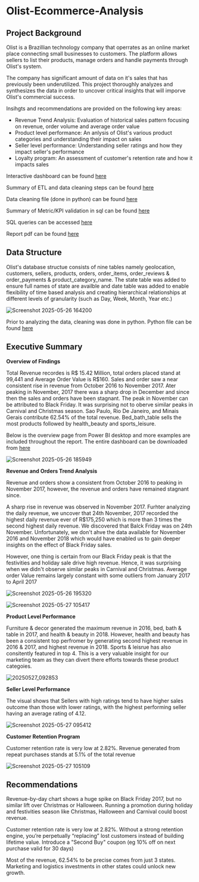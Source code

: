 # Olist-Ecommerce-Analysis

## Project Background
Olist is a Brazillian technology company that operrates as an online market place connecting small businesses to customers. The platform allows sellers to list their products, manage orders and handle payments through Olist's system.

The company has significant amount of data on it's sales that has previously been underutilized. This project thoroughly analyzes and synthesizes the data in order to uncover critical insights that will imporve Olist's commercial success.

Insihgts and recommendations are provided on the following key areas:

- Revenue Trend Analysis: Evaluation of historical sales pattern focusing on revenue, order volume and average order value
- Product level performance: An anlysis of Olist's various product categories and understanding their impact on sales
- Seller level performance: Understanding seller ratings and how they impact seller's performance
- Loyalty program: An assessment of customer's retention rate and how it impacts sales

Interactive dashboard can be found [here](Olist_report.pbix)

Summary of ETL and data cleaning steps can be found [here](ETL_and_data_cleaning_steps.pdf)

Data cleaning file (done in python) can be found [here](Data_Cleaning_Pandas.ipynb)

Summary of Metric/KPI validation in sql can be found [here](Data_metric_validation.pdf)

SQL queries can be accessed [here](Sql_validation.sql)

Report pdf can be found [here](Olist_report.pdf)


## Data Structure

Olist's database structue consists of nine tables namely geolocation, customers, sellers, products, orders, order_items, order_reviews & order_payments & product_category_name. The state table was added to ensure full names of state are availble and date table was added to enable flexibility of time based analysis and creating hierarchical relationships at different levels of granularity (such as Day, Week, Month, Year etc.)



![Screenshot 2025-05-26 164200](https://github.com/user-attachments/assets/9f75e785-07b6-4a46-93bc-8ba83006730e)

Prior to analyzing the data, cleaning was done in python. Python file can be found [here](Data_cleaning_pandas.pdf)

## Executive Summary

**Overview of Findings**

Total Revenue recordes is R$ 15.42 Million, total orders placed stand at 99,441 and Average Order Value is R$160. Sales and order saw a near consistent rise in revenue from October 2016 to November 2017. Ater peaking in November, 2017 there was a sharp drop in December and since then the sales and orders have been stagnant. The peak in November can be attributed to Black Friday. It was surprising not to oberve similar peaks in Carnival and Christmas season. Sao Paulo, Rio De Janeiro, and Minais Gerais contribute 62.54% of the total revenue. Bed_bath_table sells the most products followed by health_beauty and sports_leisure.

Below is the overview page from Power BI desktop and more examples are included throughout the report. The entire dashboard can be downloaded from [here](Olist_report.pbix)


![Screenshot 2025-05-26 185949](https://github.com/user-attachments/assets/e2c39b4a-f05c-4ffa-9615-558a2fde0d0c)

**Revenue and Orders Trend Analysis**

Revenue and orders show a consistent from October 2016 to peaking in November 2017, however, the revenue and orders have remained stagnant since. 

A sharp rise in revenue was observed in November 2017. Furhter analyzing the daily revenue, we uncover that 24th November, 2017 recorded the highest daily revenue ever of R$175,250 which is more than 3 times the second highest daily revenue. We discovered that Balck Friday was on 24th November. Unfortunately, we don't ahve the data available for November 2016 and November 2018 which would have enabled us to gain deeper insights on the effect of Black Friday sales. 

However, one thing is certain from our Black Friday peak is that the festivities and holiday sale drive high revenue. Hence, it was surprising when we didn't observe similar peaks in Carnival and Christmas. Average order Value remains largely constant with some outliers from January 2017 to April 2017

![Screenshot 2025-05-26 195320](https://github.com/user-attachments/assets/acea2d59-1657-417c-8c5f-679c8e1e6195)

![Screenshot 2025-05-27 105417](https://github.com/user-attachments/assets/d80741a8-a5f3-4861-81e7-86042a2f5479)



**Product Level Performance**

Furniture & decor generated the maximum revenue in 2016, bed, bath & table in 2017, and health & beauty in 2018. However, health and beauty has been a consistent top perfromer by generating second highest revenue in 2016 & 2017, and highest revenue in 2018. Sports & leisrue has also consitently featured in top 4. This is a very valuable insight for our marketing team as they can divert there efforts towards these product categoies.

![20250527_092853](https://github.com/user-attachments/assets/46f7a2cc-b554-45fc-9cde-788b983baa54)

**Seller Level Performance**

 The visual shows that Sellers with high ratings tend to have higher sales outcome than those with lower ratings, with the highest performing seller having an average rating of 4.12.

![Screenshot 2025-05-27 095412](https://github.com/user-attachments/assets/33aa5c57-a4ee-4bb0-9703-479c2ccf33d4)

**Customer Retention Program**

Customer retention rate is very low at 2.82%. Revenue generated from repeat purchases stands at 5.1% of the total revenue

![Screenshot 2025-05-27 105109](https://github.com/user-attachments/assets/229136a0-df4c-4aad-882a-7b513d15bbcd)


## Recommendations

Revenue-by-day chart shows a huge spike on Black Friday 2017, but no similar lift over Christmas or Halloween. Running a promotion during holiday and festivities season like Christmas, Halloween and Carnival could boost revenue.

Customer retention rate is very low at 2.82%. Without a strong retention engine, you’re perpetually “replacing” lost customers instead of building lifetime value.
Introduce a "Second Buy" coupon (eg 10% off on next purchase valid for 30 days)

Most of the revenue, 62.54% to be precise comes from just 3 states. Marketing and logistics investments in other states could unlock new growth.


















